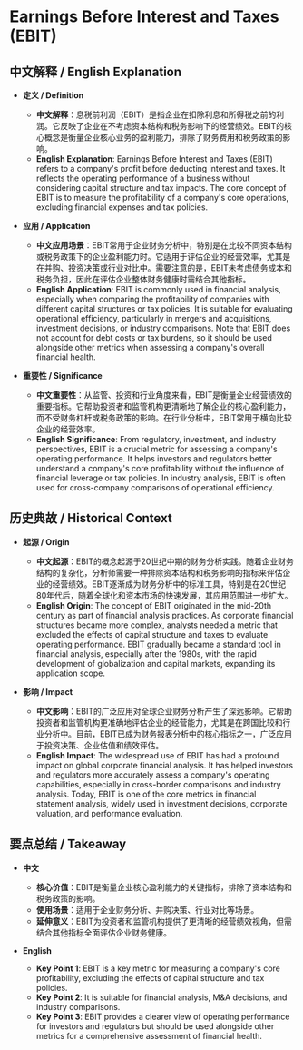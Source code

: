 # Earnings Before Interest and Taxes (EBIT)

## 中文解释 / English Explanation

* **定义 / Definition**  
  - **中文解释**：息税前利润（EBIT）是指企业在扣除利息和所得税之前的利润。它反映了企业在不考虑资本结构和税务影响下的经营绩效。EBIT的核心概念是衡量企业核心业务的盈利能力，排除了财务费用和税务政策的影响。  
  - **English Explanation**: Earnings Before Interest and Taxes (EBIT) refers to a company's profit before deducting interest and taxes. It reflects the operating performance of a business without considering capital structure and tax impacts. The core concept of EBIT is to measure the profitability of a company's core operations, excluding financial expenses and tax policies.

* **应用 / Application**  
  - **中文应用场景**：EBIT常用于企业财务分析中，特别是在比较不同资本结构或税务政策下的企业盈利能力时。它适用于评估企业的经营效率，尤其是在并购、投资决策或行业对比中。需要注意的是，EBIT未考虑债务成本和税务负担，因此在评估企业整体财务健康时需结合其他指标。  
  - **English Application**: EBIT is commonly used in financial analysis, especially when comparing the profitability of companies with different capital structures or tax policies. It is suitable for evaluating operational efficiency, particularly in mergers and acquisitions, investment decisions, or industry comparisons. Note that EBIT does not account for debt costs or tax burdens, so it should be used alongside other metrics when assessing a company's overall financial health.

* **重要性 / Significance**  
  - **中文重要性**：从监管、投资和行业角度来看，EBIT是衡量企业经营绩效的重要指标。它帮助投资者和监管机构更清晰地了解企业的核心盈利能力，而不受财务杠杆或税务政策的影响。在行业分析中，EBIT常用于横向比较企业的经营效率。  
  - **English Significance**: From regulatory, investment, and industry perspectives, EBIT is a crucial metric for assessing a company's operating performance. It helps investors and regulators better understand a company's core profitability without the influence of financial leverage or tax policies. In industry analysis, EBIT is often used for cross-company comparisons of operational efficiency.

## 历史典故 / Historical Context

* **起源 / Origin**  
  - **中文起源**：EBIT的概念起源于20世纪中期的财务分析实践。随着企业财务结构的复杂化，分析师需要一种排除资本结构和税务影响的指标来评估企业的经营绩效。EBIT逐渐成为财务分析中的标准工具，特别是在20世纪80年代后，随着全球化和资本市场的快速发展，其应用范围进一步扩大。  
  - **English Origin**: The concept of EBIT originated in the mid-20th century as part of financial analysis practices. As corporate financial structures became more complex, analysts needed a metric that excluded the effects of capital structure and taxes to evaluate operating performance. EBIT gradually became a standard tool in financial analysis, especially after the 1980s, with the rapid development of globalization and capital markets, expanding its application scope.

* **影响 / Impact**  
  - **中文影响**：EBIT的广泛应用对全球企业财务分析产生了深远影响。它帮助投资者和监管机构更准确地评估企业的经营能力，尤其是在跨国比较和行业分析中。目前，EBIT已成为财务报表分析中的核心指标之一，广泛应用于投资决策、企业估值和绩效评估。  
  - **English Impact**: The widespread use of EBIT has had a profound impact on global corporate financial analysis. It has helped investors and regulators more accurately assess a company's operating capabilities, especially in cross-border comparisons and industry analysis. Today, EBIT is one of the core metrics in financial statement analysis, widely used in investment decisions, corporate valuation, and performance evaluation.

## 要点总结 / Takeaway

* **中文**  
  - **核心价值**：EBIT是衡量企业核心盈利能力的关键指标，排除了资本结构和税务政策的影响。  
  - **使用场景**：适用于企业财务分析、并购决策、行业对比等场景。  
  - **延伸意义**：EBIT为投资者和监管机构提供了更清晰的经营绩效视角，但需结合其他指标全面评估企业财务健康。

* **English**  
  - **Key Point 1**: EBIT is a key metric for measuring a company's core profitability, excluding the effects of capital structure and tax policies.  
  - **Key Point 2**: It is suitable for financial analysis, M&A decisions, and industry comparisons.  
  - **Key Point 3**: EBIT provides a clearer view of operating performance for investors and regulators but should be used alongside other metrics for a comprehensive assessment of financial health.